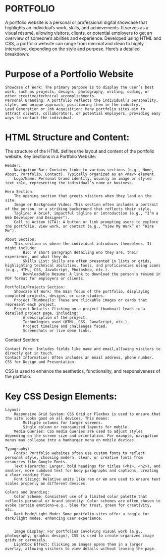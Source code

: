 # PORTFOLIO
A portfolio website is a personal or professional digital showcase that highlights an individual’s work, skills, and achievements. It serves as a visual résumé, allowing visitors, clients, or potential employers to get an overview of someone’s abilities and experience. Developed using HTML and CSS, a portfolio website can range from minimal and clean to highly interactive, depending on the style and purpose. Here’s a detailed breakdown:
# Purpose of a Portfolio Website

    Showcase of Work: The primary purpose is to display the user’s best work, such as projects, designs, photography, writing, coding, or other creative/technical accomplishments.
    Personal Branding: A portfolio reflects the individual’s personality, style, and unique approach, positioning them in the industry.
    Lead Generation or Job Acquisition: Many portfolio sites aim to attract clients, collaborators, or potential employers, providing easy ways to contact the individual.
# HTML Structure and Content:

The structure of the HTML defines the layout and content of the portfolio website.
Key Sections in a Portfolio Website:

    Header:
        Navigation Bar: Contains links to various sections (e.g., Home, About, Portfolio, Contact). Typically organized as an <nav> element.
        Logo/Name: Personal brand identity, usually an image or styled text <h1>, representing the individual’s name or business.

    Hero Section:
        The opening section that greets visitors when they land on the site.
        Image or Background Video: This section often includes a portrait of the person, or a striking background that reflects their style.
        Tagline: A brief, impactful tagline or introduction (e.g., "I’m a Web Developer and Designer").
        Call to Action (CTA): A button or link prompting users to explore the portfolio, view work, or contact (e.g., “View My Work” or “Hire Me”).

    About Section:
        This section is where the individual introduces themselves. It might include:
            Bio: A short paragraph detailing who they are, their experience, and what they do.
            Skills List: Skills are often presented in lists or grids, highlighting technical abilities, tools, and proficiencies using icons (e.g., HTML, CSS, JavaScript, Photoshop, etc.).
            Downloadable Resume: A link to download the person’s résumé in PDF format for employers or clients.

    Portfolio/Projects Section:
        Showcase of Work: The main focus of the portfolio, displaying completed projects, designs, or case studies.
        Project Thumbnails: These are clickable images or cards that represent each project.
        Project Details: Clicking on a project thumbnail leads to a detailed project page, including:
            A description of the project.
            Technologies used (HTML, CSS, JavaScript, etc.).
            Project timeline and challenges faced.
            Screenshots or live demo links.

  Contact Section:

    Contact Form: Includes fields like name and email,allowing visitors to directly get in touch.
    Contact Information: Often includes an email address, phone number.
    CSS for Design and Presentation:

CSS is used to enhance the aesthetics, functionality, and responsiveness of the portfolio.
# Key CSS Design Elements:

    Layout:
        Responsive Grid System: CSS Grid or Flexbox is used to ensure that the site looks good on all devices. This means:
            Multiple columns for larger screens.
            Single column or reorganized layouts for mobile.
        Media Queries: CSS media queries are used to adjust styles depending on the screen size and orientation. For example, navigation menus may collapse into a hamburger menu on mobile devices.

    Typography:
        Fonts: Portfolio websites often use custom fonts to reflect personal style, choosing modern, clean, or creative fonts from resources like Google Fonts.
        Text Hierarchy: Larger, bold headings for titles (<h1>, <h2>), and smaller, more subdued text for body paragraphs and captions, creating a clear reading flow.
        Font Sizing: Relative units like rem or em are used to ensure text scales properly on different devices.

    Colors and Branding:
        Color Scheme: Consistent use of a limited color palette that reflects personal or brand identity. Color schemes are often chosen to evoke certain emotions—e.g., blue for trust, green for creativity, etc.
        Dark Mode/Light Mode: Some portfolio sites offer a toggle for dark/light modes, enhancing user experience.

    
        Image Display: For portfolios involving visual work (e.g., photography, graphic design), CSS is used to create organized image grids or carousels.
        Lightbox Effect: Clicking on images opens them in a larger overlay, allowing visitors to view details without leaving the page.

  
